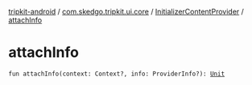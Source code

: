 [tripkit-android](../../index.md) / [com.skedgo.tripkit.ui.core](../index.md) / [InitializerContentProvider](index.md) / [attachInfo](./attach-info.md)

# attachInfo

`fun attachInfo(context: Context?, info: ProviderInfo?): `[`Unit`](https://kotlinlang.org/api/latest/jvm/stdlib/kotlin/-unit/index.html)